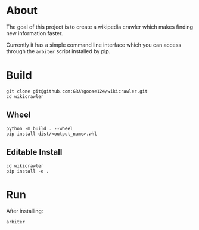# About
The goal of this project is to create a wikipedia crawler which makes finding new information faster.

Currently it has a simple command line interface which you can access through the `arbiter` script installed by pip.

# Build
    git clone git@github.com:GRAYgoose124/wikicrawler.git
    cd wikicrawler
## Wheel
    python -m build . --wheel 
    pip install dist/<output_name>.whl
## Editable Install
    cd wikicrawler
    pip install -e .
    
# Run 
After installing:

    arbiter